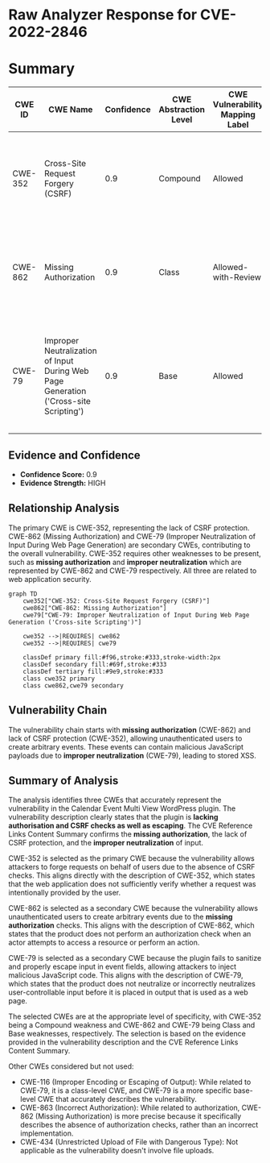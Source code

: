 # Raw Analyzer Response for CVE-2022-2846

# Summary
| CWE ID | CWE Name | Confidence | CWE Abstraction Level | CWE Vulnerability Mapping Label | CWE-Vulnerability Mapping Notes |
|---|---|---|---|---|---|
| CWE-352 | Cross-Site Request Forgery (CSRF) | 0.9 | Compound | Allowed | Primary CWE. The application lacks CSRF checks, allowing attackers to forge requests on behalf of users. |
| CWE-862 | Missing Authorization | 0.9 | Class | Allowed-with-Review | Secondary CWE. Unauthenticated users can create arbitrary events due to the lack of authorization checks. |
| CWE-79 | Improper Neutralization of Input During Web Page Generation ('Cross-site Scripting') | 0.9 | Base | Allowed | Secondary CWE. The plugin fails to sanitize and properly escape input in event fields, allowing attackers to inject malicious JavaScript code. |

## Evidence and Confidence

*   **Confidence Score:** 0.9
*   **Evidence Strength:** HIGH

## Relationship Analysis
The primary CWE is CWE-352, representing the lack of CSRF protection. CWE-862 (Missing Authorization) and CWE-79 (Improper Neutralization of Input During Web Page Generation) are secondary CWEs, contributing to the overall vulnerability. CWE-352 requires other weaknesses to be present, such as **missing authorization** and **improper neutralization** which are represented by CWE-862 and CWE-79 respectively. All three are related to web application security.

```mermaid
graph TD
    cwe352["CWE-352: Cross-Site Request Forgery (CSRF)"]
    cwe862["CWE-862: Missing Authorization"]
    cwe79["CWE-79: Improper Neutralization of Input During Web Page Generation ('Cross-site Scripting')"]
    
    cwe352 -->|REQUIRES| cwe862
    cwe352 -->|REQUIRES| cwe79
    
    classDef primary fill:#f96,stroke:#333,stroke-width:2px
    classDef secondary fill:#69f,stroke:#333
    classDef tertiary fill:#9e9,stroke:#333
    class cwe352 primary
    class cwe862,cwe79 secondary
```

## Vulnerability Chain
The vulnerability chain starts with **missing authorization** (CWE-862) and lack of CSRF protection (CWE-352), allowing unauthenticated users to create arbitrary events. These events can contain malicious JavaScript payloads due to **improper neutralization** (CWE-79), leading to stored XSS.

## Summary of Analysis
The analysis identifies three CWEs that accurately represent the vulnerability in the Calendar Event Multi View WordPress plugin. The vulnerability description clearly states that the plugin is **lacking authorisation and CSRF checks as well as escaping**. The CVE Reference Links Content Summary confirms the **missing authorization**, the lack of CSRF protection, and the **improper neutralization** of input.

CWE-352 is selected as the primary CWE because the vulnerability allows attackers to forge requests on behalf of users due to the absence of CSRF checks. This aligns directly with the description of CWE-352, which states that the web application does not sufficiently verify whether a request was intentionally provided by the user.

CWE-862 is selected as a secondary CWE because the vulnerability allows unauthenticated users to create arbitrary events due to the **missing authorization** checks. This aligns with the description of CWE-862, which states that the product does not perform an authorization check when an actor attempts to access a resource or perform an action.

CWE-79 is selected as a secondary CWE because the plugin fails to sanitize and properly escape input in event fields, allowing attackers to inject malicious JavaScript code. This aligns with the description of CWE-79, which states that the product does not neutralize or incorrectly neutralizes user-controllable input before it is placed in output that is used as a web page.

The selected CWEs are at the appropriate level of specificity, with CWE-352 being a Compound weakness and CWE-862 and CWE-79 being Class and Base weaknesses, respectively. The selection is based on the evidence provided in the vulnerability description and the CVE Reference Links Content Summary.

Other CWEs considered but not used:

*   CWE-116 (Improper Encoding or Escaping of Output): While related to CWE-79, it is a class-level CWE, and CWE-79 is a more specific base-level CWE that accurately describes the vulnerability.
*   CWE-863 (Incorrect Authorization): While related to authorization, CWE-862 (Missing Authorization) is more precise because it specifically describes the absence of authorization checks, rather than an incorrect implementation.
*   CWE-434 (Unrestricted Upload of File with Dangerous Type): Not applicable as the vulnerability doesn't involve file uploads.